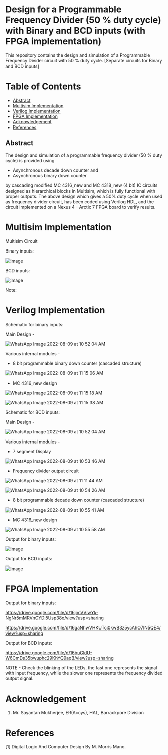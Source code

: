 # Design for a Programmable Frequency Divider (50 % duty cycle) with Binary and BCD inputs (with FPGA implementation)
This repository contains the design and simulation of a Programmable Frequency Divider circuit with 50 % duty cycle. [Separate circuits for Binary and BCD inputs] 

# Table of Contents
 - [Abstract](#abstract) 
 - [Multisim Implementation](#multisim-implementation)
 - [Verilog Implementation](#verilog-implementation)
 - [FPGA Implementation](#fpga-implementation)
 - [Acknowledgement](#acknowledgement)
 - [References](#references)


## Abstract

The design and simulation of a programmable frequency divider (50 % duty cycle) is provided  using 
- Asynchronous decade down counter and 
- Asynchronous binary down counter 

by cascading modified MC 4316_new and MC 4318_new (4 bit) IC circuits designed as hierarchical blocks in Multisim, which is fully functional with proper outputs.
The above design which gives a 50% duty cycle when used as frequency divider circuit, has been coded using Verilog
HDL, and the circuit implemented on a Nexus 4 - Arctix 7 FPGA board to verify results.


# Multisim Implementation

Multisim Circuit 

Binary inputs:

![image](https://user-images.githubusercontent.com/70422874/183562775-82614197-c803-4865-88e1-6a31e57628dd.png)

BCD inputs:

![image](https://user-images.githubusercontent.com/70422874/183562198-0872bb1f-cd91-4035-91ad-395e9ffbd926.png)


Note: 


# Verilog Implementation

Schematic for binary inputs:

Main Design -

![WhatsApp Image 2022-08-09 at 10 52 04 AM](https://user-images.githubusercontent.com/70422874/183571529-3ac209f7-faf1-4ccc-868d-6e08b34160cb.jpeg)

Various internal modules - 

- 8 bit programmable binary down counter (cascaded structure)

![WhatsApp Image 2022-08-09 at 11 15 06 AM](https://user-images.githubusercontent.com/70422874/183574449-d4536a6f-2e81-449d-88f8-60b3b8a27675.jpeg)

- MC 4316_new design 

![WhatsApp Image 2022-08-09 at 11 15 18 AM](https://user-images.githubusercontent.com/70422874/183574604-49aa13e0-4a2c-44de-9c53-06d52000238c.jpeg)

![WhatsApp Image 2022-08-09 at 11 15 38 AM](https://user-images.githubusercontent.com/70422874/183574624-09a2c517-7391-4392-a03c-3725187b03de.jpeg)


Schematic for BCD inputs:

Main Design -

![WhatsApp Image 2022-08-09 at 10 52 04 AM](https://user-images.githubusercontent.com/70422874/183571529-3ac209f7-faf1-4ccc-868d-6e08b34160cb.jpeg)

Various internal modules - 

- 7 segment Display

![WhatsApp Image 2022-08-09 at 10 53 46 AM](https://user-images.githubusercontent.com/70422874/183571870-8498ca9a-861a-4a3a-9f08-2bef46b505bb.jpeg)

- Frequency divider output circuit

![WhatsApp Image 2022-08-09 at 11 11 44 AM](https://user-images.githubusercontent.com/70422874/183573937-7756119a-b7b3-483c-b7e3-85be46dd376a.jpeg)

![WhatsApp Image 2022-08-09 at 10 54 26 AM](https://user-images.githubusercontent.com/70422874/183572099-35505b42-382c-41dc-a3f0-277bc1f3e1a3.jpeg)

- 8 bit programmable decade down counter (cascaded structure)

![WhatsApp Image 2022-08-09 at 10 55 41 AM](https://user-images.githubusercontent.com/70422874/183572109-175d28be-7427-4aa9-b4c6-574fa2a311ef.jpeg)

- MC 4316_new design 

![WhatsApp Image 2022-08-09 at 10 55 58 AM](https://user-images.githubusercontent.com/70422874/183572129-e085b389-b2ea-4a12-8e48-7cb23d6147d4.jpeg)






Output for binary inputs:

![image](https://user-images.githubusercontent.com/70422874/182293281-85aabc90-bb9d-4641-b312-356416b8eeb3.png)



Output for BCD inputs:

![image](https://user-images.githubusercontent.com/70422874/182293112-eac72819-2fb7-4cc9-9b03-e1341a3ca54c.png)

# FPGA Implementation

Output for binary inputs:

https://drive.google.com/file/d/16jimVVlwYk-NgNr5mMRVnCYDi5Usp38o/view?usp=sharing

https://drive.google.com/file/d/16gaNhwVHKUTcj0kwB3z5ycAhO7IN5QE4/view?usp=sharing

Output for BCD inputs:

https://drive.google.com/file/d/16buGldU-W6CmDs35bwuphc29KhYQ9aqB/view?usp=sharing

NOTE - Check the blinking of the LEDs, the fast one represents the signal with input frequency, while the slower one represents the frequency divided output signal.

# Acknowledgement
1. Mr. Sayantan Mukherjee, ER(Accys), HAL, Barrackpore Division

# References
[1] Digital Logic And Computer Design By M. Morris Mano.
